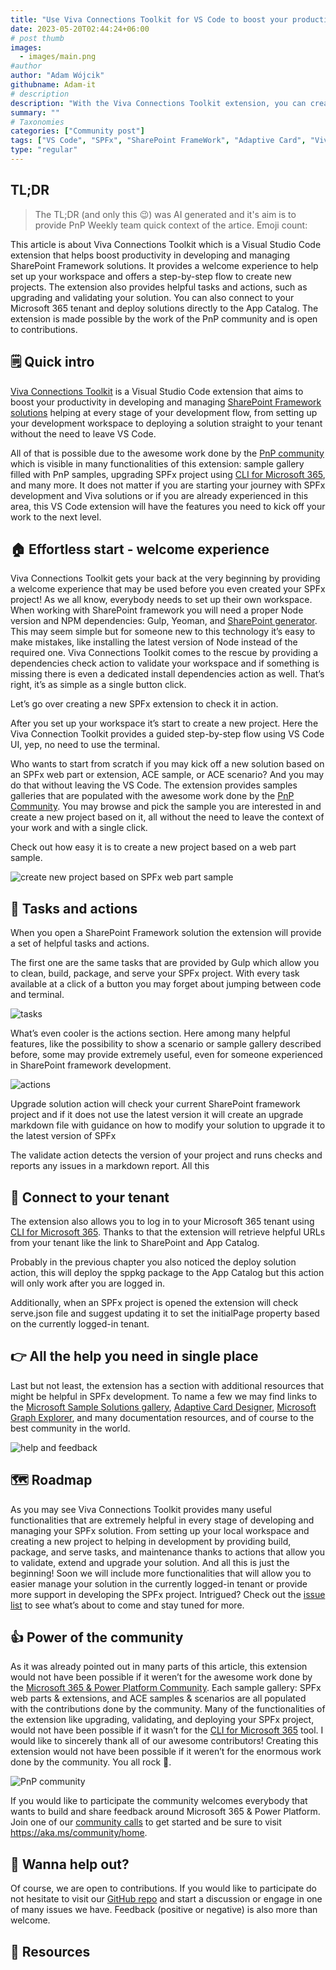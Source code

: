```yaml
---
title: "Use Viva Connections Toolkit for VS Code to boost your productivity with SharePoint Framework projects"
date: 2023-05-20T02:44:24+06:00
# post thumb
images:
  - images/main.png
#author
author: "Adam Wójcik"
githubname: Adam-it
# description
description: "With the Viva Connections Toolkit extension, you can create and manage your Viva Connections solutions on your tenant. All actions you need to perform during the development flow are at your fingertips. Extensions also works with any SharePoint Framework. This toolkit is provided by the PnP community."
summary: ""
# Taxonomies
categories: ["Community post"]
tags: ["VS Code", "SPFx", "SharePoint FrameWork", "Adaptive Card", "Viva"]
type: "regular" 
---
```


## TL;DR

>The TL;DR (and only this 😉) was AI generated and it's aim is to provide PnP Weekly team quick context of the artice.
>Emoji count: 

This article is about Viva Connections Toolkit which is a Visual Studio Code extension that helps boost productivity in developing and managing SharePoint Framework solutions. It provides a welcome experience to help set up your workspace and offers a step-by-step flow to create new projects. The extension also provides helpful tasks and actions, such as upgrading and validating your solution. You can also connect to your Microsoft 365 tenant and deploy solutions directly to the App Catalog. The extension is made possible by the work of the PnP community and is open to contributions.

## 🗒️ Quick intro

[Viva Connections Toolkit](https://marketplace.visualstudio.com/items?itemName=m365pnp.viva-connections-toolkit) is a Visual Studio Code extension that aims to boost your productivity in developing and managing [SharePoint Framework solutions](https://learn.microsoft.com/en-us/sharepoint/dev/spfx/sharepoint-framework-overview?WT.mc_id=m365-15744-cxa) helping at every stage of your development flow, from setting up your development workspace to deploying a solution straight to your tenant without the need to leave VS Code.

All of that is possible due to the awesome work done by the [PnP community](https://pnp.github.io/) which is visible in many functionalities of this extension: sample gallery filled with PnP samples, upgrading SPFx project using [CLI for Microsoft 365](https://pnp.github.io/cli-microsoft365/), and many more. It does not matter if you are starting your journey with SPFx development and Viva solutions or if you are already experienced in this area, this VS Code extension will have the features you need to kick off your work to the next level.

## 🏠 Effortless start - welcome experience

Viva Connections Toolkit gets your back at the very beginning by providing a welcome experience that may be used before you even created your SPFx project! As we all know, everybody needs to set up their own workspace. When working with SharePoint framework you will need a proper Node version and NPM dependencies: Gulp, Yeoman, and [SharePoint generator](https://learn.microsoft.com/en-us/sharepoint/dev/spfx/yeoman-generator-for-spfx-intro). This may seem simple but for someone new to this technology it’s easy to make mistakes, like installing the latest version of Node instead of the required one. Viva Connections Toolkit comes to the rescue by providing a dependencies check action to validate your workspace and if something is missing there is even a dedicated install dependencies action as well. That’s right, it’s as simple as a single button click.

Let’s go over creating a new SPFx extension to check it in action.

<new project>

After you set up your workspace it’s start to create a new project. Here the Viva Connection Toolkit provides a guided step-by-step flow using VS Code UI, yep, no need to use the terminal.

Who wants to start from scratch if you may kick off a new solution based on an SPFx web part or extension, ACE sample, or ACE scenario? And you may do that without leaving the VS Code. The extension provides samples galleries that are populated with the awesome work done by the [PnP Community](https://pnp.github.io/). You may browse and pick the sample you are interested in and create a new project based on it, all without the need to leave the context of your work and with a single click.

Check out how easy it is to create a new project based on a web part sample.

![create new project based on SPFx web part sample](images/create-base-on-spfx-webpart.gif)

## 🦾 Tasks and actions

When you open a SharePoint Framework solution the extension will provide a set of helpful tasks and actions.

The first one are the same tasks that are provided by Gulp which allow you to clean, build, package, and serve your SPFx project. With every task available at a click of a button you may forget about jumping between code and terminal.

![tasks](images/tasks.png)

What’s even cooler is the actions section. Here among many helpful features, like the possibility to show a scenario or sample gallery described before, some may provide extremely useful, even for someone experienced in SharePoint framework development.

![actions](images/actions.png)

Upgrade solution action will check your current SharePoint framework project and if it does not use the latest version it will create an upgrade markdown file with guidance on how to modify your solution to upgrade it to the latest version of SPFx

<show a upgrade report> 

The validate action detects the version of your project and runs checks and reports any issues in a markdown report. All this

<show a validate report>

## 🔌 Connect to your tenant

The extension also allows you to log in to your Microsoft 365 tenant using [CLI for Microsoft 365](https://pnp.github.io/cli-microsoft365/). Thanks to that the extension will retrieve helpful URLs from your tenant like the link to SharePoint and App Catalog.

Probably in the previous chapter you also noticed the deploy solution action, this will deploy the sppkg package to the App Catalog but this action will only work after you are logged in.

Additionally, when an SPFx project is opened the extension will check serve.json file and suggest updating it to set the initialPage property based on the currently logged-in tenant.

## 👉 All the help you need in single place

Last but not least, the extension has a section with additional resources that might be helpful in SPFx development. To name a few we may find links to the [Microsoft Sample Solutions gallery](https://adoption.microsoft.com/en-us/sample-solution-gallery/?sortby=creationDateTime-true&keyword=&product=Viva&action=ajax_plugin_call_sample_solution_gallery), [Adaptive Card Designer](https://adaptivecards.io/designer/), [Microsoft Graph Explorer](https://developer.microsoft.com/en-us/graph/graph-explorer), and many documentation resources, and of course to the best community in the world.

![help and feedback](images/help-and-feedback.png)

## 🗺️ Roadmap

As you may see Viva Connections Toolkit provides many useful functionalities that are extremely helpful in every stage of developing and managing your SPFx solution. From setting up your local workspace and creating a new project to helping in development by providing build, package, and serve tasks, and maintenance thanks to actions that allow you to validate, extend and upgrade your solution. And all this is just the beginning! Soon we will include more functionalities that will allow you to easier manage your solution in the currently logged-in tenant or provide more support in developing the SPFx project. Intrigued? Check out the [issue list](https://github.com/pnp/vscode-viva/issues) to see what’s about to come and stay tuned for more.

## 👍 Power of the community

As it was already pointed out in many parts of this article, this extension would not have been possible if it weren’t for the awesome work done by the [Microsoft 365 & Power Platform Community](https://pnp.github.io/). Each sample gallery: SPFx web parts & extensions, and ACE samples & scenarios are all populated with the contributions done by the community. Many of the functionalities of the extension like upgrading, validating, and deploying your SPFx project, would not have been possible if it wasn’t for the [CLI for Microsoft 365](https://pnp.github.io/cli-microsoft365/) tool. I would like to sincerely thank all of our awesome contributors! Creating this extension would not have been possible if it weren’t for the enormous work done by the community. You all rock 🤩.

![PnP community](images/parker-pnp.png)

If you would like to participate the community welcomes everybody that wants to build and share feedback around Microsoft 365 & Power Platform. Join one of our [community calls](https://pnp.github.io/#community) to get started and be sure to visit https://aka.ms/community/home.

## 🙋 Wanna help out?

Of course, we are open to contributions. If you would like to participate do not hesitate to visit our [GitHub repo](https://github.com/pnp/vscode-viva) and start a discussion or engage in one of many issues we have. Feedback (positive or negative) is also more than welcome.

## 🔗 Resources